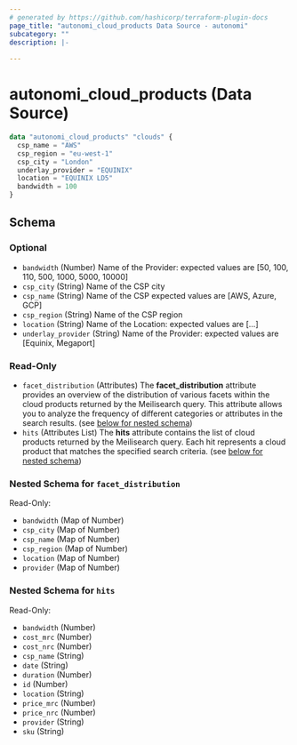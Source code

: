 ```yaml
---
# generated by https://github.com/hashicorp/terraform-plugin-docs
page_title: "autonomi_cloud_products Data Source - autonomi"
subcategory: ""
description: |-
  
---
```


# autonomi_cloud_products (Data Source)

```terraform
data "autonomi_cloud_products" "clouds" {
  csp_name = "AWS"
  csp_region = "eu-west-1"
  csp_city = "London"
  underlay_provider = "EQUINIX"
  location = "EQUINIX LD5"
  bandwidth = 100
} 
```

<!-- schema generated by tfplugindocs -->
## Schema

### Optional

- `bandwidth` (Number) Name of the Provider: expected values are [50, 100, 110, 500, 1000, 5000, 10000]
- `csp_city` (String) Name of the CSP city
- `csp_name` (String) Name of the CSP expected values are [AWS, Azure, GCP]
- `csp_region` (String) Name of the CSP region
- `location` (String) Name of the Location: expected values are [...]
- `underlay_provider` (String) Name of the Provider: expected values are [Equinix, Megaport]

### Read-Only

- `facet_distribution` (Attributes) The **facet_distribution** attribute provides an overview of the distribution of 
various facets within the cloud products returned by the Meilisearch query. 
This attribute allows you to analyze the frequency of different categories or attributes in the search results.
(see [below for nested schema](#nestedatt--facet_distribution))
- `hits` (Attributes List) The **hits** attribute contains the list of cloud products returned by the Meilisearch
query. Each hit represents a cloud product that matches the specified search criteria.
(see [below for nested schema](#nestedatt--hits))

<a id="nestedatt--facet_distribution"></a>
### Nested Schema for `facet_distribution`

Read-Only:

- `bandwidth` (Map of Number)
- `csp_city` (Map of Number)
- `csp_name` (Map of Number)
- `csp_region` (Map of Number)
- `location` (Map of Number)
- `provider` (Map of Number)

<a id="nestedatt--hits"></a>
### Nested Schema for `hits`

Read-Only:

- `bandwidth` (Number)
- `cost_mrc` (Number)
- `cost_nrc` (Number)
- `csp_name` (String)
- `date` (String)
- `duration` (Number)
- `id` (Number)
- `location` (String)
- `price_mrc` (Number)
- `price_nrc` (Number)
- `provider` (String)
- `sku` (String)
